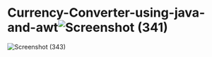 # Currency-Converter-using-java-and-awt![Screenshot (341)](https://github.com/Lekhananc/Currency-Converter-using-java-and-awt/assets/86131162/14950a84-79fd-457f-9a70-5e51a92ad4ba)

![Screenshot (343)](https://github.com/Lekhananc/Currency-Converter-using-java-and-awt/assets/86131162/4a3f3572-f4ec-410b-ba26-c6a8655e1126)
